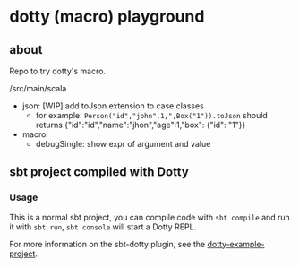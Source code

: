 # dotty (macro) playground

## about
Repo to try dotty's macro.

/src/main/scala

- json: [WIP] add toJson extension to case classes
  - for example: ``Person("id","john",1,",Box("1")).toJson`` 
    should returns 
    {"id":"id","name":"jhon","age":1,"box": {"id": "1"}}
- macro:
  - debugSingle: show expr of argument and value
## sbt project compiled with Dotty

### Usage

This is a normal sbt project, you can compile code with `sbt compile` and run it
with `sbt run`, `sbt console` will start a Dotty REPL.

For more information on the sbt-dotty plugin, see the
[dotty-example-project](https://github.com/lampepfl/dotty-example-project/blob/master/README.md).
